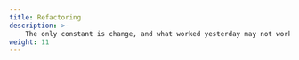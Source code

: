 ```yaml
---
title: Refactoring
description: >-
    The only constant is change, and what worked yesterday may not work today. 
weight: 11
---
```

